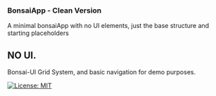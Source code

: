 ### BonsaiApp - Clean Version
A minimal bonsaiApp with no UI elements, just the base structure and starting placeholders

## NO UI.
Bonsai-UI Grid System, and basic navigation for demo purposes. 

[![License: MIT](https://img.shields.io/badge/License-MIT-yellow.svg)](https://opensource.org/licenses/MIT)